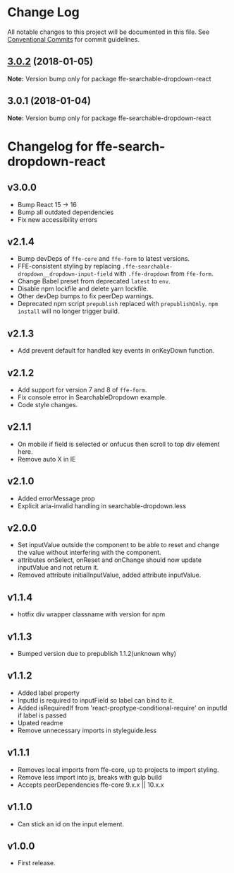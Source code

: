 # Change Log

All notable changes to this project will be documented in this file.
See [Conventional Commits](https://conventionalcommits.org) for commit guidelines.

<a name="3.0.2"></a>

## [3.0.2](***REMOVED***) (2018-01-05)

**Note:** Version bump only for package ffe-searchable-dropdown-react

<a name="3.0.1"></a>

## 3.0.1 (2018-01-04)

**Note:** Version bump only for package ffe-searchable-dropdown-react

# Changelog for ffe-search-dropdown-react

## v3.0.0

* Bump React 15 -> 16
* Bump all outdated dependencies
* Fix new accessibility errors

## v2.1.4

* Bump devDeps of `ffe-core` and `ffe-form` to latest versions.
* FFE-consistent styling by replacing `.ffe-searchable-dropdown__dropdown-input-field`
  with `.ffe-dropdown` from `ffe-form`.
* Change Babel preset from deprecated `latest` to `env`.
* Disable npm lockfile and delete yarn lockfile.
* Other devDep bumps to fix peerDep warnings.
* Deprecated npm script `prepublish` replaced with `prepublishOnly`.
  `npm install` will no longer trigger build.

## v2.1.3

* Add prevent default for handled key events in onKeyDown function.

## v2.1.2

* Add support for version 7 and 8 of `ffe-form`.
* Fix console error in SearchableDropdown example.
* Code style changes.

## v2.1.1

* On mobile if field is selected or onfucus then scroll to top div element here.
* Remove auto X in IE

## v2.1.0

* Added errorMessage prop
* Explicit aria-invalid handling in searchable-dropdown.less

## v2.0.0

* Set inputValue outside the component to be able to reset and
  change the value without interfering with the component.
* attributes onSelect, onReset and onChange should now update inputValue and not return it.
* Removed attribute initialInputValue, added attribute inputValue.

## v1.1.4

* hotfix div wrapper classname with version for npm

## v1.1.3

* Bumped version due to prepublish 1.1.2(unknown why)

## v1.1.2

* Added label property
* InputId is required to inputField so label can bind to it.
* Added isRequiredIf from 'react-proptype-conditional-require' on inputId if label is passed
* Upated readme
* Remove unnecessary imports in styleguide.less

## v1.1.1

* Removes local imports from ffe-core, up to projects to import styling.
* Remove less import into js, breaks with gulp build
* Accepts peerDependencies ffe-core 9.x.x || 10.x.x

## v1.1.0

* Can stick an id on the input element.

## v1.0.0

* First release.
